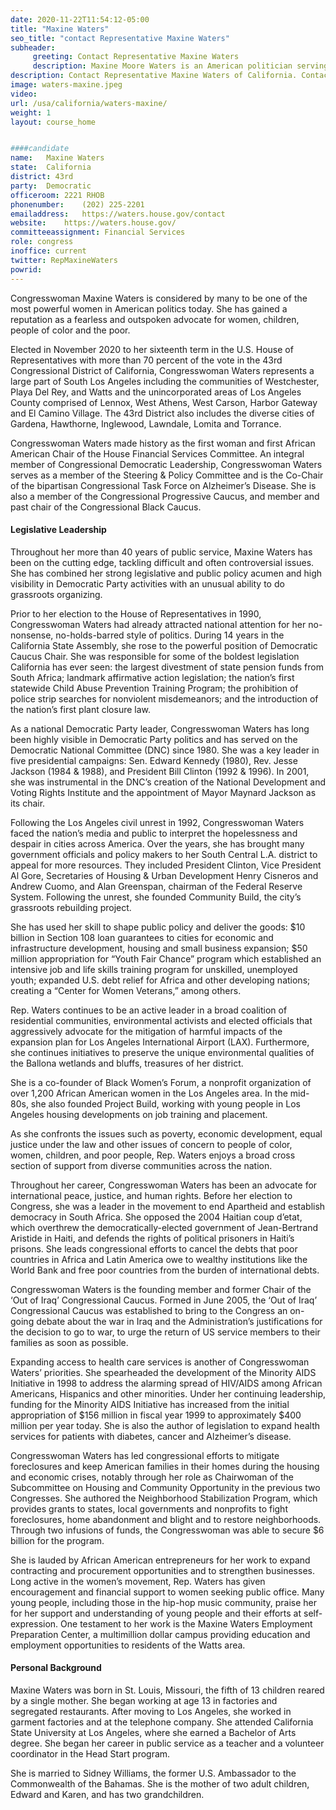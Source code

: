 ```yaml
---
date: 2020-11-22T11:54:12-05:00
title: "Maxine Waters"
seo_title: "contact Representative Maxine Waters"
subheader:
     greeting: Contact Representative Maxine Waters 
     description: Maxine Moore Waters is an American politician serving as the U.S. Representative for California's 43rd congressional district since 1991.
description: Contact Representative Maxine Waters of California. Contact information for Maxine Waters includes email address, phone number, and mailing address.
image: waters-maxine.jpeg
video: 
url: /usa/california/waters-maxine/
weight: 1
layout: course_home


####candidate
name:	Maxine Waters
state:	California
district: 43rd
party:	Democratic
officeroom:	2221 RHOB
phonenumber:	(202) 225-2201
emailaddress:	https://waters.house.gov/contact
website:	https://waters.house.gov/
committeeassignment: Financial Services
role: congress
inoffice: current
twitter: RepMaxineWaters
powrid: 
---
```


Congresswoman Maxine Waters is considered by many to be one of the most powerful women in American politics today. She has gained a reputation as a fearless and outspoken advocate for women, children, people of color and the poor.

Elected in November 2020 to her sixteenth term in the U.S. House of Representatives with more than 70 percent of the vote in the 43rd Congressional District of California, Congresswoman Waters represents a large part of South Los Angeles including the communities of Westchester, Playa Del Rey, and Watts and the unincorporated areas of Los Angeles County comprised of Lennox, West Athens, West Carson, Harbor Gateway and El Camino Village. The 43rd District also includes the diverse cities of Gardena, Hawthorne, Inglewood, Lawndale, Lomita and Torrance.

Congresswoman Waters made history as the first woman and first African American Chair of the House Financial Services Committee. An integral member of Congressional Democratic Leadership, Congresswoman Waters serves as a member of the Steering & Policy Committee and is the Co-Chair of the bipartisan Congressional Task Force on Alzheimer’s Disease. She is also a member of the Congressional Progressive Caucus, and member and past chair of the Congressional Black Caucus.

#### Legislative Leadership

Throughout her more than 40 years of public service, Maxine Waters has been on the cutting edge, tackling difficult and often controversial issues. She has combined her strong legislative and public policy acumen and high visibility in Democratic Party activities with an unusual ability to do grassroots organizing.

Prior to her election to the House of Representatives in 1990, Congresswoman Waters had already attracted national attention for her no-nonsense, no-holds-barred style of politics. During 14 years in the California State Assembly, she rose to the powerful position of Democratic Caucus Chair. She was responsible for some of the boldest legislation California has ever seen: the largest divestment of state pension funds from South Africa; landmark affirmative action legislation; the nation’s first statewide Child Abuse Prevention Training Program; the prohibition of police strip searches for nonviolent misdemeanors; and the introduction of the nation’s first plant closure law.

As a national Democratic Party leader, Congresswoman Waters has long been highly visible in Democratic Party politics and has served on the Democratic National Committee (DNC) since 1980. She was a key leader in five presidential campaigns: Sen. Edward Kennedy (1980), Rev. Jesse Jackson (1984 & 1988), and President Bill Clinton (1992 & 1996). In 2001, she was instrumental in the DNC’s creation of the National Development and Voting Rights Institute and the appointment of Mayor Maynard Jackson as its chair.

Following the Los Angeles civil unrest in 1992, Congresswoman Waters faced the nation’s media and public to interpret the hopelessness and despair in cities across America. Over the years, she has brought many government officials and policy makers to her South Central L.A. district to appeal for more resources. They included President Clinton, Vice President Al Gore, Secretaries of Housing & Urban Development Henry Cisneros and Andrew Cuomo, and Alan Greenspan, chairman of the Federal Reserve System. Following the unrest, she founded Community Build, the city’s grassroots rebuilding project.

She has used her skill to shape public policy and deliver the goods: $10 billion in Section 108 loan guarantees to cities for economic and infrastructure development, housing and small business expansion; $50 million appropriation for “Youth Fair Chance” program which established an intensive job and life skills training program for unskilled, unemployed youth; expanded U.S. debt relief for Africa and other developing nations; creating a “Center for Women Veterans,” among others.

Rep. Waters continues to be an active leader in a broad coalition of residential communities, environmental activists and elected officials that aggressively advocate for the mitigation of harmful impacts of the expansion plan for Los Angeles International Airport (LAX). Furthermore, she continues initiatives to preserve the unique environmental qualities of the Ballona wetlands and bluffs, treasures of her district.

She is a co-founder of Black Women’s Forum, a nonprofit organization of over 1,200 African American women in the Los Angeles area. In the mid-80s, she also founded Project Build, working with young people in Los Angeles housing developments on job training and placement.

As she confronts the issues such as poverty, economic development, equal justice under the law and other issues of concern to people of color, women, children, and poor people, Rep. Waters enjoys a broad cross section of support from diverse communities across the nation.

Throughout her career, Congresswoman Waters has been an advocate for international peace, justice, and human rights. Before her election to Congress, she was a leader in the movement to end Apartheid and establish democracy in South Africa. She opposed the 2004 Haitian coup d’etat, which overthrew the democratically-elected government of Jean-Bertrand Aristide in Haiti, and defends the rights of political prisoners in Haiti’s prisons. She leads congressional efforts to cancel the debts that poor countries in Africa and Latin America owe to wealthy institutions like the World Bank and free poor countries from the burden of international debts.

Congresswoman Waters is the founding member and former Chair of the ‘Out of Iraq’ Congressional Caucus. Formed in June 2005, the ‘Out of Iraq’ Congressional Caucus was established to bring to the Congress an on-going debate about the war in Iraq and the Administration’s justifications for the decision to go to war, to urge the return of US service members to their families as soon as possible.

Expanding access to health care services is another of Congresswoman Waters’ priorities. She spearheaded the development of the Minority AIDS Initiative in 1998 to address the alarming spread of HIV/AIDS among African Americans, Hispanics and other minorities. Under her continuing leadership, funding for the Minority AIDS Initiative has increased from the initial appropriation of $156 million in fiscal year 1999 to approximately $400 million per year today. She is also the author of legislation to expand health services for patients with diabetes, cancer and Alzheimer’s disease.

Congresswoman Waters has led congressional efforts to mitigate foreclosures and keep American families in their homes during the housing and economic crises, notably through her role as Chairwoman of the Subcommittee on Housing and Community Opportunity in the previous two Congresses. She authored the Neighborhood Stabilization Program, which provides grants to states, local governments and nonprofits to fight foreclosures, home abandonment and blight and to restore neighborhoods.  Through two infusions of funds, the Congresswoman was able to secure $6 billion for the program.

She is lauded by African American entrepreneurs for her work to expand contracting and procurement opportunities and to strengthen businesses. Long active in the women’s movement, Rep. Waters has given encouragement and financial support to women seeking public office. Many young people, including those in the hip-hop music community, praise her for her support and understanding of young people and their efforts at self-expression. One testament to her work is the Maxine Waters Employment Preparation Center, a multimillion dollar campus providing education and employment opportunities to residents of the Watts area.

#### Personal Background

Maxine Waters was born in St. Louis, Missouri, the fifth of 13 children reared by a single mother. She began working at age 13 in factories and segregated restaurants. After moving to Los Angeles, she worked in garment factories and at the telephone company. She attended California State University at Los Angeles, where she earned a Bachelor of Arts degree. She began her career in public service as a teacher and a volunteer coordinator in the Head Start program.

She is married to Sidney Williams, the former U.S. Ambassador to the Commonwealth of the Bahamas. She is the mother of two adult children, Edward and Karen, and has two grandchildren.
